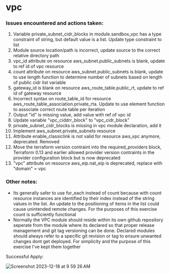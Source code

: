 # vpc

### Issues encountered and actions taken:

1. Variable private_subnet_cidr_blocks in module.sandbox_vpc has a type constraint of string, but default value is a list. Update type constraint to list
2. Module source location/path is incorrect, update source to the correct relative directory path
3. vpc_id attribute on resource aws_subnet.public_subnets is blank, update to ref id of vpc resource
4. count attribute on resource aws_subnet.public_subnets is blank, update to use length function to determine number of subnets based on length of public cidr list variable
5. gateway_id is blank on resource aws_route_table.public_rt, update to ref id of gateway resource
6. Incorrect syntax on route_table_id for resource aws_route_table_association.private_rta. Update to use element function to associate correct route table per iteration
7. Output "id" is missing value, add value with ref of vpc id
8. Update variable "vpc_ciddrr_block" to "vpc_cidr_block"
9. private_subnet_cidr_blocks is missing in vpc module declaration, add it
10. Implement aws_subnet.private_subnets resource
11. Attribute enable_classiclink is not valid for resource aws_vpc anymore, deprecated. Removed
12. Move the terraform version contraint into the required_providers block, Terraform 0.13 and earlier allowed provider version contraints in the provider configuration block but is now deprecated
13. "vpc" attribute on resource aws_eip.nat_eip is deprecated, replace with "domain" = vpc

### Other notes:

- Its generally safer to use for_each instead of count because with count resource instances are identified by their index instead of the string values in the list. An update to the positioning of items in the list could cause unintended remote changes. For the purposes of this exercise count is sufficiently functional
- Normally the VPC module should reside within its own github repository seperate from the module where its declared so that proper release management and git tag versioning can be done. Declared modules should always refer to a specific git revision or tag to ensure unwanted changes dont get deployed. For simplicity and the purpose of this exercise I've kept them together

Successful Apply:

![Screenshot 2023-12-18 at 9 59 26 AM](https://github.com/nciaccio-cisco/vpc/assets/124817502/fc61b1a3-87e2-4d13-9153-6f0a069e39e0)

